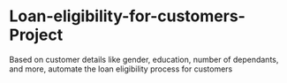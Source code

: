 # Loan-eligibility-for-customers-Project
Based on customer details like gender, education, number of dependants, and more, automate the loan eligibility process for customers
